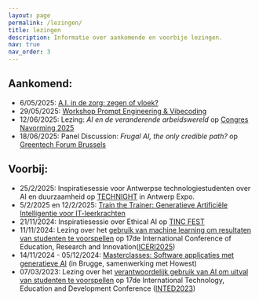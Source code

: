 ```yaml
---
layout: page
permalink: /lezingen/
title: lezingen
description: Informatie over aankomende en voorbije lezingen.
nav: true
nav_order: 3
---
```


## Aankomend:
- 6/05/2025: [A.I. in de zorg: zegen of vloek?](https://www.ap.be/event/lezingen-binnen-de-sociaal-agogische-community-2025)
- 29/05/2025: [Workshop Prompt Engineering & Vibecoding](https://www.ap.be/professionals/opleiding/workshop-prompt-engineering-vibecoding)
- 12/06/2025: Lezing: *AI en de veranderende arbeidswereld* op [Congres Navorming 2025](https://www.ap.be/professionals/congres-navorming-2025)
- 18/06/2025: Panel Discussion: *Frugal AI, the only credible path?* op [Greentech Forum Brussels](https://www.greentech-forum-brussels.com/)

## Voorbij:
- 25/2/2025: Inspiratiesessie voor Antwerpse technologiestudenten over AI en duurzaamheid op [TECHNIGHT](https://www.technight.be/) in Antwerp Expo.
- 5/2/2025 en 12/2/2025: [Train the Trainer: Generatieve Artificiële Intelligentie voor IT-leerkrachten](https://www.ap.be/event/train-trainer-generatieve-artificiele-intelligentie-voor-it-leerkrachten)
- 21/11/2024: Inspiratiesessie over Ethical AI op [TINC FEST](https://apbc.be/tincfest)
- 11/11/2024: Lezing over het [gebruik van machine learning om resultaten van studenten te voorspellen](https://library.iated.org/view/CASTEELS2024PRE) op 17de International Conference of Education, Research and Innovation([ICERI2025](https://iated.org/iceri/))
- 14/11/2024 - 05/12/2024: [Masterclasses: Software applicaties met generatieve AI](https://www.howest.be/nl/opleidingen/navormingen/masterclass-software-applicaties-met-generatieve-ai#algemeen) (in Brugge, samenwerking met Howest)
- 07/03/2023: Lezing over het [verantwoordelijk gebruik van AI om uitval van studenten te voorspellen](https://library.iated.org/view/CASTEELS2023ANE) op 17de International Technology, Education and Development Conference ([INTED2023](https://iated.org/inted/))